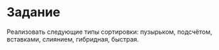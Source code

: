 # Задание

Реализовать следующие типы сортировки: пузырьком, подсчётом, вставками, слиянием, гибридная, быстрая.
